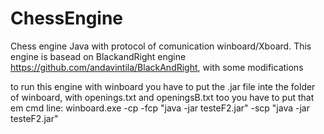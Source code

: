 # ChessEngine
Chess engine Java with protocol of comunication winboard/Xboard. This engine is basead on BlackandRight engine https://github.com/andavintila/BlackAndRight, with some modifications

to run this engine with winboard you have to put the .jar file inte the folder of winboard, with openings.txt and openingsB.txt too
you have to put that em cmd line:
winboard.exe -cp -fcp "java -jar testeF2.jar" -scp "java -jar testeF2.jar"

